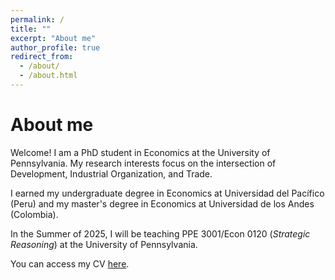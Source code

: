 ```yaml
---
permalink: /
title: ""
excerpt: "About me"
author_profile: true
redirect_from: 
  - /about/
  - /about.html
---
```


About me
======

Welcome! I am a PhD student in Economics at the University of Pennsylvania. My research interests focus on the intersection of Development, Industrial Organization, and Trade.

I earned my undergraduate degree in Economics at Universidad del Pacífico (Peru) and my master's degree in Economics at Universidad de los Andes (Colombia).

In the Summer of 2025, I will be teaching PPE 3001/Econ 0120 (*Strategic Reasoning*) at the University of Pennsylvania.

You can access my CV [here](https://www.dropbox.com/scl/fi/jd0qh0vgu6qtzphi7zgo8/CV.pdf?rlkey=fjv4m57r9zsqy2yo3yajgm8jv&st=5z7ilvby&dl=0).
